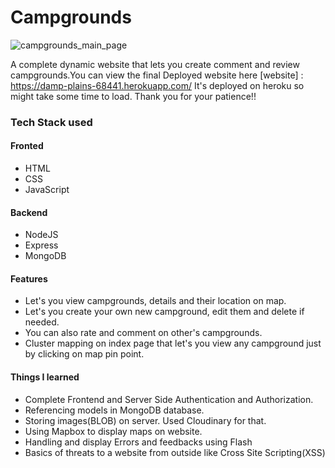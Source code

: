 # Campgrounds

![campgrounds_main_page](https://user-images.githubusercontent.com/53992321/131214928-1197a5a7-b4c6-4e56-a94f-fc3727f7d7f5.png)
<br/>

A complete dynamic website that lets you create comment and review campgrounds.You can view the final Deployed website here [website] : https://damp-plains-68441.herokuapp.com/ It's deployed on heroku so might take some time to load. Thank you for your patience!!

### Tech Stack used

#### Fronted

- HTML
- CSS
- JavaScript

#### Backend

- NodeJS
- Express
- MongoDB

#### Features

- Let's you view campgrounds, details and their location on map.
- Let's you create your own new campground, edit them and delete if needed.
- You can also rate and comment on other's campgrounds.
- Cluster mapping on index page that let's you view any campground just by clicking on map pin point.

#### Things I learned

- Complete Frontend and Server Side Authentication and Authorization.
- Referencing models in MongoDB database.
- Storing images(BLOB) on server. Used Cloudinary for that.
- Using Mapbox to display maps on website.
- Handling and display Errors and feedbacks using Flash
- Basics of threats to a website from outside like Cross Site Scripting(XSS)
